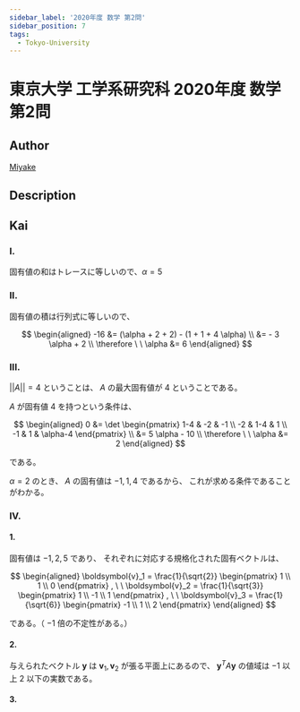 ```yaml
---
sidebar_label: '2020年度 数学 第2問'
sidebar_position: 7
tags:
  - Tokyo-University
---
```


# 東京大学 工学系研究科 2020年度 数学 第2問

## **Author**
[Miyake](https://miyake.github.io/exams/index.html)

## **Description**

## **Kai**
### I.
固有値の和はトレースに等しいので、$\alpha = 5$

### II.
固有値の積は行列式に等しいので、

$$
\begin{aligned}
-16
&= (\alpha + 2 + 2) - (1 + 1 + 4 \alpha)
\\
&= - 3 \alpha + 2
\\
\therefore \ \ 
\alpha &= 6
\end{aligned}
$$

### III.
$||A||=4$ ということは、 $A$ の最大固有値が $4$ ということである。

$A$ が固有値 $4$ を持つという条件は、

$$
\begin{aligned}
0
&= \det \begin{pmatrix}
1-4 & -2 & -1 \\ -2 & 1-4 & 1 \\ -1 & 1 & \alpha-4
\end{pmatrix}
\\
&= 5 \alpha - 10
\\
\therefore \ \ 
\alpha &= 2
\end{aligned}
$$

である。

$\alpha=2$ のとき、 $A$ の固有値は $-1, 1, 4$ であるから、
これが求める条件であることがわかる。

### IV.
#### 1.
固有値は $-1, 2, 5$ であり、
それぞれに対応する規格化された固有ベクトルは、

$$
\begin{aligned}
\boldsymbol{v}_1
= \frac{1}{\sqrt{2}} \begin{pmatrix} 1 \\ 1 \\ 0 \end{pmatrix}
, \ \ 
\boldsymbol{v}_2
= \frac{1}{\sqrt{3}} \begin{pmatrix} 1 \\ -1 \\ 1 \end{pmatrix}
, \ \ 
\boldsymbol{v}_3
= \frac{1}{\sqrt{6}} \begin{pmatrix} -1 \\ 1 \\ 2 \end{pmatrix}
\end{aligned}
$$

である。（ $-1$ 倍の不定性がある。）

#### 2.
与えられたベクトル $\boldsymbol{y}$ は
$\boldsymbol{v}_1, \boldsymbol{v}_2$ が張る平面上にあるので、
$\boldsymbol{y}^T A \boldsymbol{y}$ の値域は
$-1$ 以上 $2$ 以下の実数である。

#### 3.